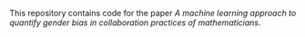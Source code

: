 This repository contains code for the paper *A machine learning approach to quantify gender bias in collaboration practices of mathematicians*.
